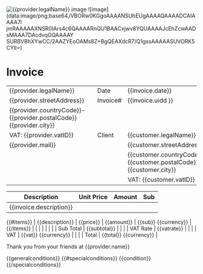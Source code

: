 
![{{provider.legalName}} image]({{provider.image}})
![image](data:image/png;base64,iVBORw0KGgoAAAANSUhEUgAAAAQAAAADCAIAAAA7l
jmRAAAAAXNSR0IArs4c6QAAAARnQU1BAACxjwv8YQUAAAAJcEhZcwAADsMAAA7DAcdvqGQAAAAY
SURBVBhXYwCC/2AAZYEoOAMs8Z+BgQEAXdcR7/Q1gssAAAAASUVORK5CYII=)

# Invoice
| | | | |
| --- | --- | --- | --- |
| {{provider.legalName}}     |  | Date | {{invoice.date}} | | 
| {{provider.streetAddress}} |  | Invoice# | {{invoice.uidd }} | | 
| {{provider.countryCode}}-{{provider.postalCode}} {{provider.city}} |  | | | 
| VAT: {{provider.vatID}} | | Client | {{customer.legalName}} |
| {{provider.mail}} |  |  | {{customer.streetAddress}} |
|  |  |  | {{customer.countryCode}}-{{customer.postalCode}} {{customer.city}} |
|  |  |  | VAT: {{customer.vatID}} |


| Description | Unit Price | Amount | Sub |
| --- | --- | --- | --- |
| {{invoice.description}} |  | |
{{#items}}
| {{description}} | {{price}} | {{amount}} | {{sub}} {{currency}} |
{{/items}}
|  |  |  |  |
|  |  | Sub Total | {{subtotal}} |
|  |  | VAT Rate | {{vatrate}} |
|  |  | VAT  | {{vat}} {{currency}} |
|  |  | Total | {{total}} {{currency}} |

<div class="w-100">
    <div class="d-flex justify-content-center">
        Thank you from your friends at {{provider.name}}
    </div>
</div>

{{generalconditions}}
{{#specialconditions}}
    {{condition}}
{{/specialconditions}}